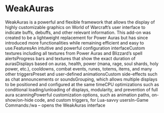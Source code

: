 # WeakAuras

WeakAuras is a powerful and flexible framework that allows the display of highly customizable graphics on World of Warcraft’s user interface to indicate buffs, debuffs, and other relevant information. This add-on was created to be a lightweight replacement for Power Auras but has since introduced more functionalities while remaining efficient and easy to use.FeaturesAn intuitive and powerful configuration interfaceCustom textures including all textures from Power Auras and Blizzard’s spell alertsProgress bars and textures that show the exact duration of aurasDisplays based on auras, health, power (mana, rage, soul shards, holy power, etc.), cooldowns, combat events, runes, totems, items, and many other triggersPreset and user-defined animationsCustom side-effects such as chat announcements or soundsGrouping, which allows multiple displays to be positioned and configured at the same timeCPU optimizations such as conditional loading/unloading of displays, modularity, and prevention of full aura scanningPowerful customization options, such as animation paths, on-show/on-hide code, and custom triggers, for Lua-savvy usersIn-Game Commands:/wa – opens the WeakAuras interface
